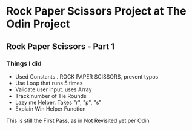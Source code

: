 # Rock Paper Scissors Project at The Odin Project

## Rock Paper Scissors - Part 1

### Things I did
* Used Constants . ROCK PAPER SCISSORS, prevent typos
* Use Loop that runs 5 times
* Validate user input. uses Array
* Track number of Tie Rounds
* Lazy me Helper. Takes "r", "p", "s"
* Explain Win Helper Function

This is still the First Pass, as in Not Revisited yet per Odin
